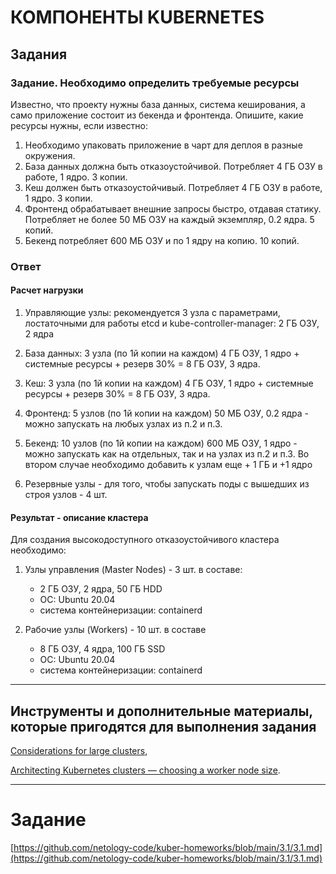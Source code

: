 # КОМПОНЕНТЫ KUBERNETES

## Задания

### Задание. Необходимо определить требуемые ресурсы

Известно, что проекту нужны база данных, система кеширования, а само приложение состоит из бекенда и фронтенда. Опишите, какие ресурсы нужны, если известно:

1. Необходимо упаковать приложение в чарт для деплоя в разные окружения. 
2. База данных должна быть отказоустойчивой. Потребляет 4 ГБ ОЗУ в работе, 1 ядро. 3 копии. 
3. Кеш должен быть отказоустойчивый. Потребляет 4 ГБ ОЗУ в работе, 1 ядро. 3 копии. 
4. Фронтенд обрабатывает внешние запросы быстро, отдавая статику. Потребляет не более 50 МБ ОЗУ на каждый экземпляр, 0.2 ядра. 5 копий. 
5. Бекенд потребляет 600 МБ ОЗУ и по 1 ядру на копию. 10 копий.

### Ответ

#### Расчет нагрузки

1. Управляющие узлы: рекомендуется 3 узла с параметрами, лостаточными для работы etcd и kube-controller-manager: 2 ГБ ОЗУ, 2 ядра

2. База данных: 3 узла (по 1й копии на каждом) 4 ГБ ОЗУ, 1 ядро + системные ресурсы + резерв 30% = 8 ГБ ОЗУ, 3 ядра.

3. Кеш:  3 узла (по 1й копии на каждом) 4 ГБ ОЗУ, 1 ядро + системные ресурсы + резерв 30% = 8 ГБ ОЗУ, 3 ядра.

4. Фронтенд: 5 узлов (по 1й копии на каждом) 50 МБ ОЗУ, 0.2 ядра - можно запускать на любых узлах из п.2 и п.3.
  
5. Бекенд: 10 узлов (по 1й копии на каждом) 600 МБ ОЗУ, 1 ядро - можно запускать как на отдельных, так и на узлах из п.2 и п.3. Во втором случае необходимо добавить к узлам еще + 1 ГБ и +1 ядро

6. Резервные узлы - для того, чтобы запускать поды с вышедших из строя узлов - 4 шт. 

#### Результат - описание кластера

Для создания высокодоступного отказоустойчивого кластера необходимо:

1. Узлы управления (Master Nodes) - 3 шт. в составе:

   - 2 ГБ ОЗУ, 2 ядра, 50 ГБ HDD
   - ОС: Ubuntu 20.04
   - система контейнеризации: containerd

2. Рабочие узлы (Workers) - 10 шт. в составе
   - 8 ГБ ОЗУ, 4 ядра, 100 ГБ SSD
   - ОС: Ubuntu 20.04
   - система контейнеризации: containerd


------

## Инструменты и дополнительные материалы, которые пригодятся для выполнения задания

[Considerations for large clusters](https://kubernetes.io/docs/setup/best-practices/cluster-large/),

[Architecting Kubernetes clusters — choosing a worker node size](https://learnk8s.io/kubernetes-node-size).



------

# Задание

[https://github.com/netology-code/kuber-homeworks/blob/main/3.1/3.1.md](https://github.com/netology-code/kuber-homeworks/blob/main/3.1/3.1.md)
